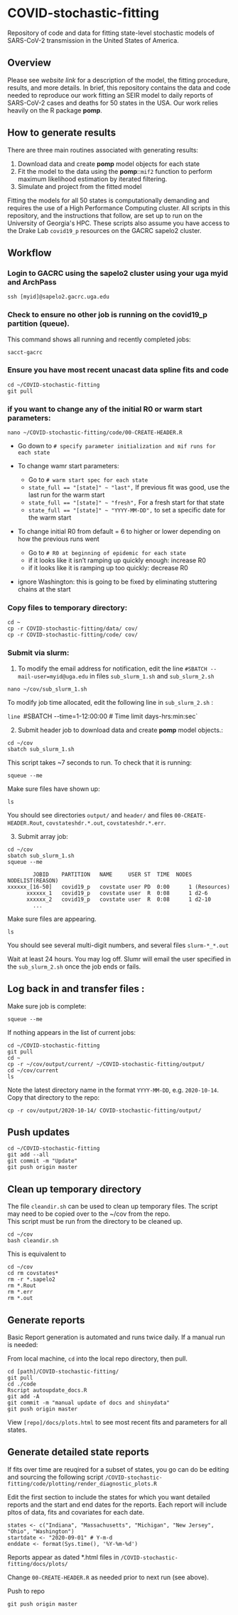 # COVID-stochastic-fitting

Repository of code and data for fitting state-level stochastic models of SARS-CoV-2 transmission in the United States of America.

## Overview
Please see *website link* for a  description of the model, the fitting procedure, results, and more details.
In brief, this repository contains the data and code needed to reproduce our work fitting an SEIR model to daily reports of SARS-CoV-2 cases and deaths for 50 states in the USA.
Our work relies heavily on the R package **pomp**.

## How to generate results
There are three main routines associated with generating results:

1. Download data and create **pomp** model objects for each state
2. Fit the model to the data using the **pomp**::`mif2` function to perform maximum likelihood estimation by iterated filtering.
3. Simulate and project from the fitted model

Fitting the models for all 50 states is computationally demanding and requires the use of a High Performance Computing cluster.
All scripts in this repository, and the instructions that follow, are set up to run on the University of Georgia's HPC.
These scripts also assume you have access to the Drake Lab `covid19_p` resources on the GACRC sapelo2 cluster.

## Workflow 

### Login to GACRC using the sapelo2 cluster using your uga myid and ArchPass

```
ssh [myid]@sapelo2.gacrc.uga.edu
```

### Check to ensure no other job is running on the covid19_p partition (queue). 

This command shows all running and recently completed jobs:

```
sacct-gacrc
```

### Ensure you have most recent unacast data spline fits and code

```
cd ~/COVID-stochastic-fitting
git pull
```

### if you want to change any of the initial R0 or warm start parameters:

```
nano ~/COVID-stochastic-fitting/code/00-CREATE-HEADER.R
```

- Go down to `# specify parameter initialization and mif runs for each state`

- To change wamr start parameters:  
   - Go to `# warm start spec for each state`  
   - `state_full == "[state]" ~ "last",` If previous fit was good, use the last run for the warm start  
   - `state_full == "[state]" ~ "fresh",` For a fresh start for that state  
   - `state_full == "[state]" ~ "YYYY-MM-DD",` to set a specific date for the warm start  

- To change initial R0 from default = 6 to higher or lower depending on how the previous runs went
   - Go to `# R0 at beginning of epidemic for each state`  
   - if it looks like it isn’t ramping up quickly enough: increase R0
   - if it looks like it is ramping up too quickly: decrease R0

- ignore Washington: this is going to be fixed by eliminating stuttering chains at the start

### Copy files to temporary directory:

```
cd ~
cp -r COVID-stochastic-fitting/data/ cov/
cp -r COVID-stochastic-fitting/code/ cov/
```

### Submit via slurm:

1. To modify the email address for notification, edit the line `#SBATCH --mail-user=myid@uga.edu`
in files `sub_slurm_1.sh` and `sub_slurm_2.sh`

```
nano ~/cov/sub_slurm_1.sh
```

To modify job time allocated, edit the following line in `sub_slurm_2.sh` :

`line `#SBATCH --time=1-12:00:00  # Time limit days-hrs:min:sec`

<!--From your home directory on Sapelo2, execute the following commands to make sure the bash files can be run on the Linux machines
   - `dos2unix mif-header.sh`
   - `dos2unix mif-array.sh`
-->

2. Submit header job to download data and create **pomp** model objects.: 

```
cd ~/cov  
sbatch sub_slurm_1.sh
```

This script takes ~7 seconds to run. To check that it is running: 

```
squeue --me
```

Make sure files have shown up:

```
ls 
```

You should see directories `output/` and `header/` 
and files `00-CREATE-HEADER.Rout`, `covstateshdr.*.out`, `covstateshdr.*.err`.

3. Submit array job: 

```
cd ~/cov  
sbatch sub_slurm_1.sh
squeue --me
```

            JOBID    PARTITION   NAME     USER ST  TIME  NODES NODELIST(REASON) 
    xxxxxx_[16-50]   covid19_p   covstate user PD  0:00      1 (Resources) 
          xxxxxx_1   covid19_p   covstate user  R  0:08      1 d2-6 
          xxxxxx_2   covid19_p   covstate user  R  0:08      1 d2-10 
            ...

Make sure files are appearing. 

```
ls
```

You should see several multi-digit numbers, and several files `slurm-*_*.out`

Wait at least 24 hours. You may log off. Slumr will email the user specified in the `sub_slurm_2.sh` once the job ends or fails.

## Log back in and transfer files :

Make sure job is complete:

```
squeue --me
```

If nothing appears in the list of current jobs:

```
cd ~/COVID-stochastic-fitting  
git pull  
cd ~
cp -r ~/cov/output/current/ ~/COVID-stochastic-fitting/output/
cd ~/cov/current
ls
```

Note the latest directory name in the format `YYYY-MM-DD`, e.g. `2020-10-14`.
Copy that directory to the repo:

```
cp -r cov/output/2020-10-14/ COVID-stochastic-fitting/output/
```

## Push updates

```
cd ~/COVID-stochastic-fitting
git add --all
git commit -m "Update"
git push origin master
```

## Clean up temporary directory

The file `cleandir.sh` can be used to clean up temporary files. 
The script may need to be copied over to the ~/cov from the repo.  
This script must be run from the directory to be cleaned up.

```
cd ~/cov
bash cleandir.sh
```

This is equivalent to 

```
cd ~/cov
cd rm covstates*
rm -r *.sapelo2
rm *.Rout
rm *.err
rm *.out
```

## Generate reports

Basic Report generation is automated and runs twice daily. If a manual run is needed:

From local machine, `cd` into the local repo directory, then pull.

```
cd [path]/COVID-stochastic-fitting/
git pull
cd ./code
Rscript autoupdate_docs.R
git add -A
git commit -m "manual update of docs and shinydata"
git push origin master
```

View `[repo]/docs/plots.html` to see most recent fits and parameters for all states.

## Generate detailed state reports

If fits over time are reuqired for a subset of states, you go can do be editing and sourcing the following script `/COVID-stochastic-fitting/code/plotting/render_diagnostic_plots.R`

Edit the first section to include the states for which you want detailed reports and the start and end dates for the reports. Each report will include pltos of data, fits and covariates for each date.

```
states <- c("Indiana", "Massachusetts", "Michigan", "New Jersey", "Ohio", "Washington")
startdate <- "2020-09-01" # Y-m-d
enddate <- format(Sys.time(), '%Y-%m-%d')
```

Reports appear as dated *.html files in `/COVID-stochastic-fitting/docs/plots/`

Change `00-CREATE-HEADER.R` as needed prior to next run (see above).

Push to repo

```
git push origin master
```
